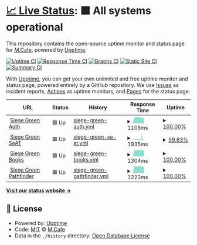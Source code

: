 # [📈 Live Status](https://status.siege-green.com): <!--live status--> **🟩 All systems operational**

This repository contains the open-source uptime monitor and status page for [M.Cafe](https://side5.net), powered by [Upptime](https://github.com/upptime/upptime).

[![Uptime CI](https://github.com/meloncafe/upptime/workflows/Uptime%20CI/badge.svg)](https://github.com/meloncafe/upptime/actions?query=workflow%3A%22Uptime+CI%22)
[![Response Time CI](https://github.com/meloncafe/upptime/workflows/Response%20Time%20CI/badge.svg)](https://github.com/meloncafe/upptime/actions?query=workflow%3A%22Response+Time+CI%22)
[![Graphs CI](https://github.com/meloncafe/upptime/workflows/Graphs%20CI/badge.svg)](https://github.com/meloncafe/upptime/actions?query=workflow%3A%22Graphs+CI%22)
[![Static Site CI](https://github.com/meloncafe/upptime/workflows/Static%20Site%20CI/badge.svg)](https://github.com/meloncafe/upptime/actions?query=workflow%3A%22Static+Site+CI%22)
[![Summary CI](https://github.com/meloncafe/upptime/workflows/Summary%20CI/badge.svg)](https://github.com/meloncafe/upptime/actions?query=workflow%3A%22Summary+CI%22)

With [Upptime](https://upptime.js.org), you can get your own unlimited and free uptime monitor and status page, powered entirely by a GitHub repository. We use [Issues](https://github.com/meloncafe/upptime/issues) as incident reports, [Actions](https://github.com/meloncafe/upptime/actions) as uptime monitors, and [Pages](https://status.siege-green.com) for the status page.

<!--start: status pages-->
<!-- This summary is generated by Upptime (https://github.com/upptime/upptime) -->
<!-- Do not edit this manually, your changes will be overwritten -->
<!-- prettier-ignore -->
| URL | Status | History | Response Time | Uptime |
| --- | ------ | ------- | ------------- | ------ |
| <img alt="" src="https://icons.duckduckgo.com/ip3/auth.siege-green.com.ico" height="13"> [Siege Green Auth](https://auth.siege-green.com) | 🟩 Up | [siege-green-auth.yml](https://github.com/meloncafe/status-sggrn-upptime/commits/HEAD/history/siege-green-auth.yml) | <details><summary><img alt="Response time graph" src="./graphs/siege-green-auth/response-time-week.png" height="20"> 1108ms</summary><br><a href="https://status.siege-green.com/history/siege-green-auth"><img alt="Response time 3030" src="https://img.shields.io/endpoint?url=https%3A%2F%2Fraw.githubusercontent.com%2Fmeloncafe%2Fstatus-sggrn-upptime%2FHEAD%2Fapi%2Fsiege-green-auth%2Fresponse-time.json"></a><br><a href="https://status.siege-green.com/history/siege-green-auth"><img alt="24-hour response time 1085" src="https://img.shields.io/endpoint?url=https%3A%2F%2Fraw.githubusercontent.com%2Fmeloncafe%2Fstatus-sggrn-upptime%2FHEAD%2Fapi%2Fsiege-green-auth%2Fresponse-time-day.json"></a><br><a href="https://status.siege-green.com/history/siege-green-auth"><img alt="7-day response time 1108" src="https://img.shields.io/endpoint?url=https%3A%2F%2Fraw.githubusercontent.com%2Fmeloncafe%2Fstatus-sggrn-upptime%2FHEAD%2Fapi%2Fsiege-green-auth%2Fresponse-time-week.json"></a><br><a href="https://status.siege-green.com/history/siege-green-auth"><img alt="30-day response time 1917" src="https://img.shields.io/endpoint?url=https%3A%2F%2Fraw.githubusercontent.com%2Fmeloncafe%2Fstatus-sggrn-upptime%2FHEAD%2Fapi%2Fsiege-green-auth%2Fresponse-time-month.json"></a><br><a href="https://status.siege-green.com/history/siege-green-auth"><img alt="1-year response time 3030" src="https://img.shields.io/endpoint?url=https%3A%2F%2Fraw.githubusercontent.com%2Fmeloncafe%2Fstatus-sggrn-upptime%2FHEAD%2Fapi%2Fsiege-green-auth%2Fresponse-time-year.json"></a></details> | <details><summary><a href="https://status.siege-green.com/history/siege-green-auth">100.00%</a></summary><a href="https://status.siege-green.com/history/siege-green-auth"><img alt="All-time uptime 87.17%" src="https://img.shields.io/endpoint?url=https%3A%2F%2Fraw.githubusercontent.com%2Fmeloncafe%2Fstatus-sggrn-upptime%2FHEAD%2Fapi%2Fsiege-green-auth%2Fuptime.json"></a><br><a href="https://status.siege-green.com/history/siege-green-auth"><img alt="24-hour uptime 100.00%" src="https://img.shields.io/endpoint?url=https%3A%2F%2Fraw.githubusercontent.com%2Fmeloncafe%2Fstatus-sggrn-upptime%2FHEAD%2Fapi%2Fsiege-green-auth%2Fuptime-day.json"></a><br><a href="https://status.siege-green.com/history/siege-green-auth"><img alt="7-day uptime 100.00%" src="https://img.shields.io/endpoint?url=https%3A%2F%2Fraw.githubusercontent.com%2Fmeloncafe%2Fstatus-sggrn-upptime%2FHEAD%2Fapi%2Fsiege-green-auth%2Fuptime-week.json"></a><br><a href="https://status.siege-green.com/history/siege-green-auth"><img alt="30-day uptime 100.00%" src="https://img.shields.io/endpoint?url=https%3A%2F%2Fraw.githubusercontent.com%2Fmeloncafe%2Fstatus-sggrn-upptime%2FHEAD%2Fapi%2Fsiege-green-auth%2Fuptime-month.json"></a><br><a href="https://status.siege-green.com/history/siege-green-auth"><img alt="1-year uptime 87.17%" src="https://img.shields.io/endpoint?url=https%3A%2F%2Fraw.githubusercontent.com%2Fmeloncafe%2Fstatus-sggrn-upptime%2FHEAD%2Fapi%2Fsiege-green-auth%2Fuptime-year.json"></a></details>
| <img alt="" src="https://icons.duckduckgo.com/ip3/seat.siege-green.com.ico" height="13"> [Siege Green SeAT](https://seat.siege-green.com) | 🟩 Up | [siege-green-se-at.yml](https://github.com/meloncafe/status-sggrn-upptime/commits/HEAD/history/siege-green-se-at.yml) | <details><summary><img alt="Response time graph" src="./graphs/siege-green-se-at/response-time-week.png" height="20"> 1935ms</summary><br><a href="https://status.siege-green.com/history/siege-green-se-at"><img alt="Response time 1872" src="https://img.shields.io/endpoint?url=https%3A%2F%2Fraw.githubusercontent.com%2Fmeloncafe%2Fstatus-sggrn-upptime%2FHEAD%2Fapi%2Fsiege-green-se-at%2Fresponse-time.json"></a><br><a href="https://status.siege-green.com/history/siege-green-se-at"><img alt="24-hour response time 1147" src="https://img.shields.io/endpoint?url=https%3A%2F%2Fraw.githubusercontent.com%2Fmeloncafe%2Fstatus-sggrn-upptime%2FHEAD%2Fapi%2Fsiege-green-se-at%2Fresponse-time-day.json"></a><br><a href="https://status.siege-green.com/history/siege-green-se-at"><img alt="7-day response time 1935" src="https://img.shields.io/endpoint?url=https%3A%2F%2Fraw.githubusercontent.com%2Fmeloncafe%2Fstatus-sggrn-upptime%2FHEAD%2Fapi%2Fsiege-green-se-at%2Fresponse-time-week.json"></a><br><a href="https://status.siege-green.com/history/siege-green-se-at"><img alt="30-day response time 1511" src="https://img.shields.io/endpoint?url=https%3A%2F%2Fraw.githubusercontent.com%2Fmeloncafe%2Fstatus-sggrn-upptime%2FHEAD%2Fapi%2Fsiege-green-se-at%2Fresponse-time-month.json"></a><br><a href="https://status.siege-green.com/history/siege-green-se-at"><img alt="1-year response time 1872" src="https://img.shields.io/endpoint?url=https%3A%2F%2Fraw.githubusercontent.com%2Fmeloncafe%2Fstatus-sggrn-upptime%2FHEAD%2Fapi%2Fsiege-green-se-at%2Fresponse-time-year.json"></a></details> | <details><summary><a href="https://status.siege-green.com/history/siege-green-se-at">99.63%</a></summary><a href="https://status.siege-green.com/history/siege-green-se-at"><img alt="All-time uptime 86.92%" src="https://img.shields.io/endpoint?url=https%3A%2F%2Fraw.githubusercontent.com%2Fmeloncafe%2Fstatus-sggrn-upptime%2FHEAD%2Fapi%2Fsiege-green-se-at%2Fuptime.json"></a><br><a href="https://status.siege-green.com/history/siege-green-se-at"><img alt="24-hour uptime 100.00%" src="https://img.shields.io/endpoint?url=https%3A%2F%2Fraw.githubusercontent.com%2Fmeloncafe%2Fstatus-sggrn-upptime%2FHEAD%2Fapi%2Fsiege-green-se-at%2Fuptime-day.json"></a><br><a href="https://status.siege-green.com/history/siege-green-se-at"><img alt="7-day uptime 99.63%" src="https://img.shields.io/endpoint?url=https%3A%2F%2Fraw.githubusercontent.com%2Fmeloncafe%2Fstatus-sggrn-upptime%2FHEAD%2Fapi%2Fsiege-green-se-at%2Fuptime-week.json"></a><br><a href="https://status.siege-green.com/history/siege-green-se-at"><img alt="30-day uptime 99.85%" src="https://img.shields.io/endpoint?url=https%3A%2F%2Fraw.githubusercontent.com%2Fmeloncafe%2Fstatus-sggrn-upptime%2FHEAD%2Fapi%2Fsiege-green-se-at%2Fuptime-month.json"></a><br><a href="https://status.siege-green.com/history/siege-green-se-at"><img alt="1-year uptime 86.92%" src="https://img.shields.io/endpoint?url=https%3A%2F%2Fraw.githubusercontent.com%2Fmeloncafe%2Fstatus-sggrn-upptime%2FHEAD%2Fapi%2Fsiege-green-se-at%2Fuptime-year.json"></a></details>
| <img alt="" src="https://icons.duckduckgo.com/ip3/book.siege-green.com.ico" height="13"> [Siege Green Books](https://book.siege-green.com) | 🟩 Up | [siege-green-books.yml](https://github.com/meloncafe/status-sggrn-upptime/commits/HEAD/history/siege-green-books.yml) | <details><summary><img alt="Response time graph" src="./graphs/siege-green-books/response-time-week.png" height="20"> 1304ms</summary><br><a href="https://status.siege-green.com/history/siege-green-books"><img alt="Response time 1773" src="https://img.shields.io/endpoint?url=https%3A%2F%2Fraw.githubusercontent.com%2Fmeloncafe%2Fstatus-sggrn-upptime%2FHEAD%2Fapi%2Fsiege-green-books%2Fresponse-time.json"></a><br><a href="https://status.siege-green.com/history/siege-green-books"><img alt="24-hour response time 1298" src="https://img.shields.io/endpoint?url=https%3A%2F%2Fraw.githubusercontent.com%2Fmeloncafe%2Fstatus-sggrn-upptime%2FHEAD%2Fapi%2Fsiege-green-books%2Fresponse-time-day.json"></a><br><a href="https://status.siege-green.com/history/siege-green-books"><img alt="7-day response time 1304" src="https://img.shields.io/endpoint?url=https%3A%2F%2Fraw.githubusercontent.com%2Fmeloncafe%2Fstatus-sggrn-upptime%2FHEAD%2Fapi%2Fsiege-green-books%2Fresponse-time-week.json"></a><br><a href="https://status.siege-green.com/history/siege-green-books"><img alt="30-day response time 1230" src="https://img.shields.io/endpoint?url=https%3A%2F%2Fraw.githubusercontent.com%2Fmeloncafe%2Fstatus-sggrn-upptime%2FHEAD%2Fapi%2Fsiege-green-books%2Fresponse-time-month.json"></a><br><a href="https://status.siege-green.com/history/siege-green-books"><img alt="1-year response time 1773" src="https://img.shields.io/endpoint?url=https%3A%2F%2Fraw.githubusercontent.com%2Fmeloncafe%2Fstatus-sggrn-upptime%2FHEAD%2Fapi%2Fsiege-green-books%2Fresponse-time-year.json"></a></details> | <details><summary><a href="https://status.siege-green.com/history/siege-green-books">100.00%</a></summary><a href="https://status.siege-green.com/history/siege-green-books"><img alt="All-time uptime 88.00%" src="https://img.shields.io/endpoint?url=https%3A%2F%2Fraw.githubusercontent.com%2Fmeloncafe%2Fstatus-sggrn-upptime%2FHEAD%2Fapi%2Fsiege-green-books%2Fuptime.json"></a><br><a href="https://status.siege-green.com/history/siege-green-books"><img alt="24-hour uptime 100.00%" src="https://img.shields.io/endpoint?url=https%3A%2F%2Fraw.githubusercontent.com%2Fmeloncafe%2Fstatus-sggrn-upptime%2FHEAD%2Fapi%2Fsiege-green-books%2Fuptime-day.json"></a><br><a href="https://status.siege-green.com/history/siege-green-books"><img alt="7-day uptime 100.00%" src="https://img.shields.io/endpoint?url=https%3A%2F%2Fraw.githubusercontent.com%2Fmeloncafe%2Fstatus-sggrn-upptime%2FHEAD%2Fapi%2Fsiege-green-books%2Fuptime-week.json"></a><br><a href="https://status.siege-green.com/history/siege-green-books"><img alt="30-day uptime 100.00%" src="https://img.shields.io/endpoint?url=https%3A%2F%2Fraw.githubusercontent.com%2Fmeloncafe%2Fstatus-sggrn-upptime%2FHEAD%2Fapi%2Fsiege-green-books%2Fuptime-month.json"></a><br><a href="https://status.siege-green.com/history/siege-green-books"><img alt="1-year uptime 88.00%" src="https://img.shields.io/endpoint?url=https%3A%2F%2Fraw.githubusercontent.com%2Fmeloncafe%2Fstatus-sggrn-upptime%2FHEAD%2Fapi%2Fsiege-green-books%2Fuptime-year.json"></a></details>
| <img alt="" src="https://icons.duckduckgo.com/ip3/wh.siege-green.com.ico" height="13"> [Siege Green Pathfinder](https://wh.siege-green.com) | 🟩 Up | [siege-green-pathfinder.yml](https://github.com/meloncafe/status-sggrn-upptime/commits/HEAD/history/siege-green-pathfinder.yml) | <details><summary><img alt="Response time graph" src="./graphs/siege-green-pathfinder/response-time-week.png" height="20"> 1223ms</summary><br><a href="https://status.siege-green.com/history/siege-green-pathfinder"><img alt="Response time 2547" src="https://img.shields.io/endpoint?url=https%3A%2F%2Fraw.githubusercontent.com%2Fmeloncafe%2Fstatus-sggrn-upptime%2FHEAD%2Fapi%2Fsiege-green-pathfinder%2Fresponse-time.json"></a><br><a href="https://status.siege-green.com/history/siege-green-pathfinder"><img alt="24-hour response time 1195" src="https://img.shields.io/endpoint?url=https%3A%2F%2Fraw.githubusercontent.com%2Fmeloncafe%2Fstatus-sggrn-upptime%2FHEAD%2Fapi%2Fsiege-green-pathfinder%2Fresponse-time-day.json"></a><br><a href="https://status.siege-green.com/history/siege-green-pathfinder"><img alt="7-day response time 1223" src="https://img.shields.io/endpoint?url=https%3A%2F%2Fraw.githubusercontent.com%2Fmeloncafe%2Fstatus-sggrn-upptime%2FHEAD%2Fapi%2Fsiege-green-pathfinder%2Fresponse-time-week.json"></a><br><a href="https://status.siege-green.com/history/siege-green-pathfinder"><img alt="30-day response time 1153" src="https://img.shields.io/endpoint?url=https%3A%2F%2Fraw.githubusercontent.com%2Fmeloncafe%2Fstatus-sggrn-upptime%2FHEAD%2Fapi%2Fsiege-green-pathfinder%2Fresponse-time-month.json"></a><br><a href="https://status.siege-green.com/history/siege-green-pathfinder"><img alt="1-year response time 2547" src="https://img.shields.io/endpoint?url=https%3A%2F%2Fraw.githubusercontent.com%2Fmeloncafe%2Fstatus-sggrn-upptime%2FHEAD%2Fapi%2Fsiege-green-pathfinder%2Fresponse-time-year.json"></a></details> | <details><summary><a href="https://status.siege-green.com/history/siege-green-pathfinder">100.00%</a></summary><a href="https://status.siege-green.com/history/siege-green-pathfinder"><img alt="All-time uptime 85.61%" src="https://img.shields.io/endpoint?url=https%3A%2F%2Fraw.githubusercontent.com%2Fmeloncafe%2Fstatus-sggrn-upptime%2FHEAD%2Fapi%2Fsiege-green-pathfinder%2Fuptime.json"></a><br><a href="https://status.siege-green.com/history/siege-green-pathfinder"><img alt="24-hour uptime 100.00%" src="https://img.shields.io/endpoint?url=https%3A%2F%2Fraw.githubusercontent.com%2Fmeloncafe%2Fstatus-sggrn-upptime%2FHEAD%2Fapi%2Fsiege-green-pathfinder%2Fuptime-day.json"></a><br><a href="https://status.siege-green.com/history/siege-green-pathfinder"><img alt="7-day uptime 100.00%" src="https://img.shields.io/endpoint?url=https%3A%2F%2Fraw.githubusercontent.com%2Fmeloncafe%2Fstatus-sggrn-upptime%2FHEAD%2Fapi%2Fsiege-green-pathfinder%2Fuptime-week.json"></a><br><a href="https://status.siege-green.com/history/siege-green-pathfinder"><img alt="30-day uptime 100.00%" src="https://img.shields.io/endpoint?url=https%3A%2F%2Fraw.githubusercontent.com%2Fmeloncafe%2Fstatus-sggrn-upptime%2FHEAD%2Fapi%2Fsiege-green-pathfinder%2Fuptime-month.json"></a><br><a href="https://status.siege-green.com/history/siege-green-pathfinder"><img alt="1-year uptime 85.61%" src="https://img.shields.io/endpoint?url=https%3A%2F%2Fraw.githubusercontent.com%2Fmeloncafe%2Fstatus-sggrn-upptime%2FHEAD%2Fapi%2Fsiege-green-pathfinder%2Fuptime-year.json"></a></details>

<!--end: status pages-->

[**Visit our status website →**](https://status.siege-green.com)

## 📄 License

- Powered by: [Upptime](https://github.com/upptime/upptime)
- Code: [MIT](./LICENSE) © [M.Cafe](https://side5.net)
- Data in the `./history` directory: [Open Database License](https://opendatacommons.org/licenses/odbl/1-0/)
